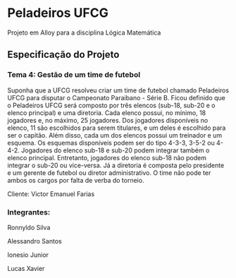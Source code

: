 # Peladeiros UFCG
Projeto em Alloy para a disciplina Lógica Matemática

## Especificação do Projeto

### Tema 4: Gestão de um time de futebol

Suponha que a UFCG resolveu criar um time de futebol chamado Peladeiros UFCG para disputar o Campeonato Paraibano - Série B. Ficou definido que o Peladeiros UFCG será composto por três elencos (sub-18, sub-20 e o elenco principal) e uma diretoria. Cada elenco possui, no mínimo, 18 jogadores e, no máximo, 25 jogadores. Dos jogadores disponíveis no elenco, 11 são escolhidos para serem titulares, e um deles é escolhido para ser o capitão. Além disso, cada um dos elencos possui um treinador e um esquema. Os esquemas disponíveis podem ser do tipo 4-3-3, 3-5-2 ou 4-4-2. Jogadores do elenco sub-18 e sub-20 podem integrar também o elenco principal. Entretanto, jogadores do elenco sub-18 não podem integrar o sub-20 ou vice-versa. Já a diretoria é composta pelo presidente e um gerente de futebol ou diretor administrativo. O time não pode ter ambos os cargos por falta de verba do torneio.

Cliente: Victor Emanuel Farias

### Integrantes:

Ronnyldo Silva

Alessandro Santos

Ionesio Junior

Lucas Xavier


